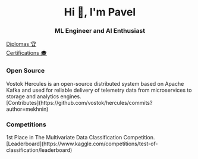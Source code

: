 <h1 align="center">Hi 👋, I'm Pavel</h1>
<h3 align="center">ML Engineer and AI Enthusiast</h3>

[Diplomas 🏆](https://mekhnin.github.io)
<br>
[Certifications 🎓](https://mekhnin.github.io/certifications)
<br>
<h3>Open Source</h3>
Vostok Hercules is an open-source distributed system based on Apache Kafka and used for reliable delivery of telemetry data from microservices to storage and analytics engines.<br>
[Contributes](https://github.com/vostok/hercules/commits?author=mekhnin)
<br>
<h3>Competitions</h3>
1st Place in The Multivariate Data Classification Competition.<br>
[Leaderboard](https://www.kaggle.com/competitions/test-of-classification/leaderboard)
